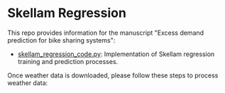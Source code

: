 # Skellam Regression

This repo provides information for the manuscript "Excess demand prediction for bike sharing systems":
  * [skellam_regression_code.py](skellam_regression_code.py): Implementation of Skellam regression training and prediction processes.

Once weather data is downloaded, please follow these steps to process weather data:
